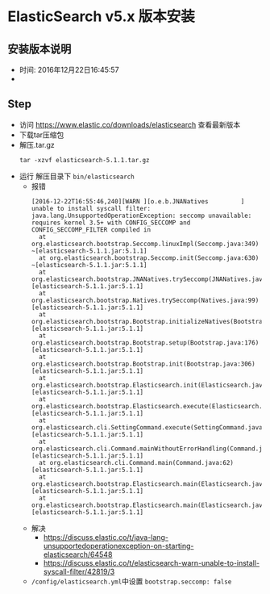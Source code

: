 
# ElasticSearch v5.x 版本安装

## 安装版本说明
- 时间: 2016年12月22日16:45:57
-

## Step

- 访问 https://www.elastic.co/downloads/elasticsearch 查看最新版本
- 下载tar压缩包
- 解压.tar.gz
  ```
  tar -xzvf elasticsearch-5.1.1.tar.gz
  ```
- 运行 解压目录下 `bin/elasticsearch`
  - 报错
      ```
      [2016-12-22T16:55:46,240][WARN ][o.e.b.JNANatives         ] unable to install syscall filter:
      java.lang.UnsupportedOperationException: seccomp unavailable: requires kernel 3.5+ with CONFIG_SECCOMP and CONFIG_SECCOMP_FILTER compiled in
        at org.elasticsearch.bootstrap.Seccomp.linuxImpl(Seccomp.java:349) ~[elasticsearch-5.1.1.jar:5.1.1]
        at org.elasticsearch.bootstrap.Seccomp.init(Seccomp.java:630) ~[elasticsearch-5.1.1.jar:5.1.1]
        at org.elasticsearch.bootstrap.JNANatives.trySeccomp(JNANatives.java:215) [elasticsearch-5.1.1.jar:5.1.1]
        at org.elasticsearch.bootstrap.Natives.trySeccomp(Natives.java:99) [elasticsearch-5.1.1.jar:5.1.1]
        at org.elasticsearch.bootstrap.Bootstrap.initializeNatives(Bootstrap.java:105) [elasticsearch-5.1.1.jar:5.1.1]
        at org.elasticsearch.bootstrap.Bootstrap.setup(Bootstrap.java:176) [elasticsearch-5.1.1.jar:5.1.1]
        at org.elasticsearch.bootstrap.Bootstrap.init(Bootstrap.java:306) [elasticsearch-5.1.1.jar:5.1.1]
        at org.elasticsearch.bootstrap.Elasticsearch.init(Elasticsearch.java:121) [elasticsearch-5.1.1.jar:5.1.1]
        at org.elasticsearch.bootstrap.Elasticsearch.execute(Elasticsearch.java:112) [elasticsearch-5.1.1.jar:5.1.1]
        at org.elasticsearch.cli.SettingCommand.execute(SettingCommand.java:54) [elasticsearch-5.1.1.jar:5.1.1]
        at org.elasticsearch.cli.Command.mainWithoutErrorHandling(Command.java:96) [elasticsearch-5.1.1.jar:5.1.1]
        at org.elasticsearch.cli.Command.main(Command.java:62) [elasticsearch-5.1.1.jar:5.1.1]
        at org.elasticsearch.bootstrap.Elasticsearch.main(Elasticsearch.java:89) [elasticsearch-5.1.1.jar:5.1.1]
        at org.elasticsearch.bootstrap.Elasticsearch.main(Elasticsearch.java:82) [elasticsearch-5.1.1.jar:5.1.1]
      ```
  - 解决
    - https://discuss.elastic.co/t/java-lang-unsupportedoperationexception-on-starting-elasticsearch/64548
    - https://discuss.elastic.co/t/elasticsearch-warn-unable-to-install-syscall-filter/42819/3
  - `/config/elasticsearch.yml`中设置 `bootstrap.seccomp: false`